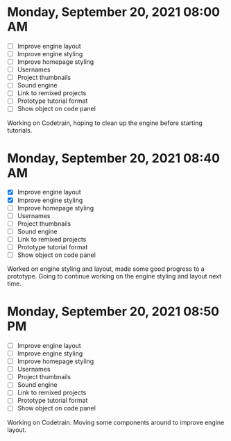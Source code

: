 # Monday, September 20, 2021 08:00 AM
- [ ] Improve engine layout
- [ ] Improve engine styling
- [ ] Improve homepage styling
- [ ] Usernames
- [ ] Project thumbnails
- [ ] Sound engine
- [ ] Link to remixed projects
- [ ] Prototype tutorial format
- [ ] Show object on code panel

Working on Codetrain, hoping to clean up the engine before starting tutorials.

# Monday, September 20, 2021 08:40 AM
- [X] Improve engine layout
- [X] Improve engine styling
- [ ] Improve homepage styling
- [ ] Usernames
- [ ] Project thumbnails
- [ ] Sound engine
- [ ] Link to remixed projects
- [ ] Prototype tutorial format
- [ ] Show object on code panel

Worked on engine styling and layout, made some good progress to a prototype.
Going to continue working on the engine styling and layout next time.

# Monday, September 20, 2021 08:50 PM
- [ ] Improve engine layout
- [ ] Improve engine styling
- [ ] Improve homepage styling
- [ ] Usernames
- [ ] Project thumbnails
- [ ] Sound engine
- [ ] Link to remixed projects
- [ ] Prototype tutorial format
- [ ] Show object on code panel

Working on Codetrain. Moving some components around to improve engine layout.
